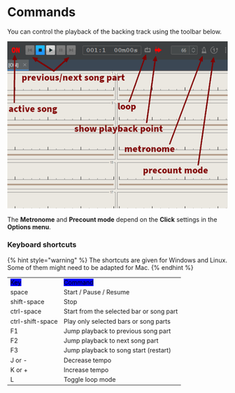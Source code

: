 # Commands

You can control the playback of the backing track using the toolbar below.

![](../.gitbook/assets/MusicControlToolbarText.png)

The **Metronome** and **Precount mode** depend on the **Click** settings in the **Options menu**.

### Keyboard shortcuts

{% hint style="warning" %}
The shortcuts are given for Windows and Linux. Some of them might need to be adapted for Mac.
{% endhint %}

|                                                 |                                                     |
| ----------------------------------------------- | --------------------------------------------------- |
| <mark style="background-color:blue;">Key</mark> | <mark style="background-color:blue;">Command</mark> |
| space                                           | Start / Pause / Resume                              |
| shift-space                                     | Stop                                                |
| ctrl-space                                      | Start from the selected bar or song part            |
| ctrl-shift-space                                | Play only selected bars or song parts               |
| F1                                              | Jump playback to previous song part                 |
| F2                                              | Jump playback to next song part                     |
| F3                                              | Jump playback to song start (restart)               |
| J or -                                          | Decrease tempo                                      |
| K or +                                          | Increase tempo                                      |
| L                                               | Toggle loop mode                                    |
